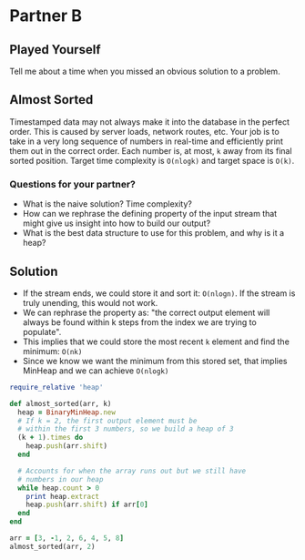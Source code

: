 # Partner B

## Played Yourself

Tell me about a time when you missed an obvious solution to a problem. 

## Almost Sorted

Timestamped data may not always make it into the database in the perfect order. This is caused by server loads, network routes, etc. Your job is to take in a very long sequence of numbers in real-time and efficiently print them out in the correct order. Each number is, at most, `k` away from its final sorted position. Target time complexity is `O(nlogk)` and target space is `O(k)`.

### Questions for your partner?

* What is the naive solution? Time complexity?
* How can we rephrase the defining property of the input stream that might give us insight into how to build our output?
* What is the best data structure to use for this problem, and why is it a heap?

## Solution

* If the stream ends, we could store it and sort it: `O(nlogn)`. If the stream is truly unending, this would not work.
* We can rephrase the property as: "the correct output element will always be found within k steps from the index we are trying to populate".
* This implies that we could store the most recent `k` element and find the minimum: `O(nk)`
* Since we know we want the minimum from this stored set, that implies MinHeap and we can achieve `O(nlogk)`

```ruby
require_relative 'heap'

def almost_sorted(arr, k)
  heap = BinaryMinHeap.new
  # If k = 2, the first output element must be
  # within the first 3 numbers, so we build a heap of 3
  (k + 1).times do
    heap.push(arr.shift)
  end

  # Accounts for when the array runs out but we still have
  # numbers in our heap
  while heap.count > 0
    print heap.extract
    heap.push(arr.shift) if arr[0]
  end
end

arr = [3, -1, 2, 6, 4, 5, 8]
almost_sorted(arr, 2)
```
